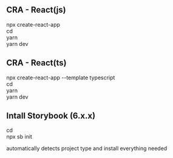 ## CRA - React(js)
npx create-react-app <project-name>  
cd <project-name>  
yarn  
yarn dev  

## CRA - React(ts)
npx create-react-app <project-name> --template typescript  
cd <project-name>  
yarn  
yarn dev  

## Intall Storybook (6.x.x)
cd <project-name>  
npx sb init  

automatically detects project type and install everything needed
